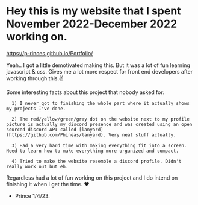 # Hey this is my website that I spent November 2022-December 2022 working on.

https://p-rinces.github.io/Portfolio/


Yeah.. I got a little demotivated making this. But it was a lot of fun learning javascript & css.
Gives me a lot more respect for front end developers after working through this.✌️

Some interesting facts about this project that nobody asked for:
```
  1) I never got to finishing the whole part where it actually shows my projects I've done.

  2) The red/yellow/green/gray dot on the website next to my profile picture is actually my discord presence and was created using an open sourced discord API called [lanyard](https://github.com/Phineas/lanyard). Very neat stuff actually.
  
  3) Had a very hard time with making everything fit into a screen. Need to learn how to make everything more organized and compact.
  
  4) Tried to make the website resemble a discord profile. Didn't really work out but eh.
```  
  
Regardless had a lot of fun working on this project and I do intend on finishing it when I get the time. ❤️

- Prince 1/4/23.
